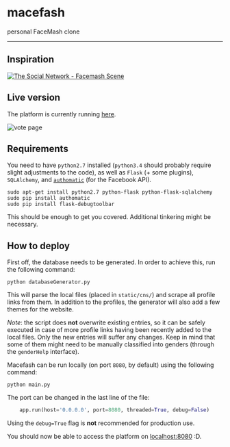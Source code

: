 # macefash
personal FaceMash clone

<hr>

## Inspiration
[![The Social Network - Facemash Scene](http://img.youtube.com/vi/b9jyEpCibYk/0.jpg)](https://www.youtube.com/watch?v=b9jyEpCibYk)

## Live version
The platform is currently running [here](http://macefash.ngrok.io/).

![vote page](https://raw.githubusercontent.com/harababurel/macefash/master/static/img/screens/vote_cyborg_no_ip.png)


## Requirements
You need to have `python2.7` installed (`python3.4` should probably require slight adjustments to the code), as well as `Flask` (+ some plugins), `SQLAlchemy`, and [`authomatic`](http://peterhudec.github.io/authomatic/) (for the Facebook API).

```console
sudo apt-get install python2.7 python-flask python-flask-sqlalchemy
sudo pip install authomatic
sudo pip install flask-debugtoolbar
```

This should be enough to get you covered. Additional tinkering might be necessary.

## How to deploy
First off, the database needs to be generated. In order to achieve this, run the following command:
```console
python databaseGenerator.py
```
This will parse the local files (placed in `static/cns/`) and scrape all profile links from them. In addition to the profiles, the generator will also add a few themes for the website.

*Note*: the script does **not** overwrite existing entries, so it can be safely executed in case of more profile links having been recently added to the local files. Only the new entries will suffer any changes. Keep in mind that some of them might need to be manually classified into genders (through the `genderHelp` interface).

Macefash can be run locally (on port `8080`, by default) using the following command:
```console
python main.py
```

The port can be changed in the last line of the file:
```python
    app.run(host='0.0.0.0', port=8080, threaded=True, debug=False)
```
Using the `debug=True` flag is **not** recommended for production use.

You should now be able to access the platform on [localhost:8080](http://localhost:8080) :D.
